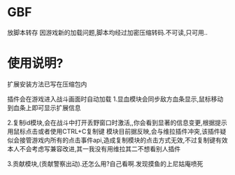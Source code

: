 # GBF
放脚本转存
因游戏新的加载问题,脚本均经过加密压缩转码.不可读,只可用..

# 使用说明?
扩展安装方法已写在压缩包内

插件会在游戏进入战斗画面时自动加载
1.显血模块会同步敌方血条显示,鼠标移动到血条上即可显示扩展信息

2.复制id模块,会在战斗中打开丢野窗口时激活,,你会看到显著的信息变更,根据提示用鼠标点击或者使用CTRL+C复制键
模块目前据反映,会与维拉插件冲突,该插件疑似会接管游戏内所有的点击事件api,造成复制模块的点击方式无效,不过复制键有效
本人不会考虑写兼容改进,其一我没有用维拉其二不想看别人插件

3.贡献模块,(贡献警察出动).还怎么用?自己看啊.发现摸鱼的上尼姑庵喷死